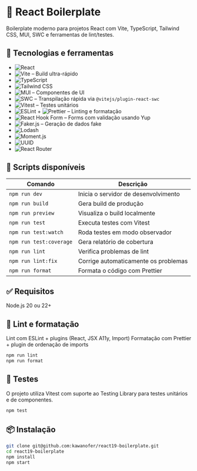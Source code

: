 # 🚀 React Boilerplate

Boilerplate moderno para projetos React com Vite, TypeScript, Tailwind CSS, MUI, SWC e ferramentas de lint/testes.

## 🚀 Tecnologias e ferramentas

- ![React](https://img.shields.io/badge/React-19-61DAFB?logo=react&logoColor=white)
- ![Vite](https://img.shields.io/badge/Vite-6-646CFF?logo=vite&logoColor=white) – Build ultra-rápido
- ![TypeScript](https://img.shields.io/badge/TypeScript-5-3178C6?logo=typescript&logoColor=white)
- ![Tailwind CSS](https://img.shields.io/badge/TailwindCSS-4-06B6D4?logo=tailwindcss&logoColor=white)
- ![MUI](https://img.shields.io/badge/MUI-5-007FFF?logo=mui&logoColor=white) – Componentes de UI
- ![SWC](https://img.shields.io/badge/SWC-transpile-F5DE19?logo=esbuild&logoColor=black) – Transpilação rápida via `@vitejs/plugin-react-swc`
- ![Vitest](https://img.shields.io/badge/Vitest-3-6E4AFF?logo=vitest&logoColor=white) – Testes unitários
- ![ESLint](https://img.shields.io/badge/ESLint-9-4B32C3?logo=eslint&logoColor=white) + ![Prettier](https://img.shields.io/badge/Prettier-3-F7B93E?logo=prettier&logoColor=black) – Linting e formatação
- ![React Hook Form](https://img.shields.io/badge/React_Hook_Form-7-EC5990?logo=reacthookform&logoColor=white) – Forms com validação usando Yup
- ![Faker.js](https://img.shields.io/badge/faker.js-8-yellowgreen) – Geração de dados fake
- ![Lodash](https://img.shields.io/badge/Lodash-4-3492FF?logo=lodash&logoColor=white)
- ![Moment.js](https://img.shields.io/badge/Moment.js-2-EF5B53?logo=moment&logoColor=white)
- ![UUID](https://img.shields.io/badge/UUID-9-blue)
- ![React Router](https://img.shields.io/badge/React_Router_6-CA4245?logo=reactrouter&logoColor=white)

## 🚧 Scripts disponíveis

| Comando                 | Descrição                            |
| ----------------------- | ------------------------------------ |
| `npm run dev`           | Inicia o servidor de desenvolvimento |
| `npm run build`         | Gera build de produção               |
| `npm run preview`       | Visualiza o build localmente         |
| `npm run test`          | Executa testes com Vitest            |
| `npm run test:watch`    | Roda testes em modo observador       |
| `npm run test:coverage` | Gera relatório de cobertura          |
| `npm run lint`          | Verifica problemas de lint           |
| `npm run lint:fix`      | Corrige automaticamente os problemas |
| `npm run format`        | Formata o código com Prettier        |

## ✅ Requisitos

Node.js 20 ou 22+

## 🧰 Lint e formatação

Lint com ESLint + plugins (React, JSX A11y, Import)
Formatação com Prettier + plugin de ordenação de imports

```bash
npm run lint
npm run format
```

## 🧪 Testes

O projeto utiliza Vitest com suporte ao Testing Library para testes unitários e de componentes.

```bash
npm test
```

## 📦 Instalação

```bash
git clone git@github.com:kawanofer/react19-boilerplate.git
cd react19-boilerplate
npm install
npm start
```
